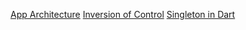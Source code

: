 [App Architecture](https://codewithandrea.com/articles/comparison-flutter-app-architectures/)
[Inversion of Control](https://stackoverflow.com/a/3140/10708345)
[Singleton in Dart](https://stackoverflow.com/a/78604148/10708345)



